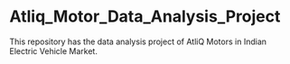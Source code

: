 # Atliq_Motor_Data_Analysis_Project
This repository has the data analysis project of AtliQ Motors in Indian Electric Vehicle Market.
